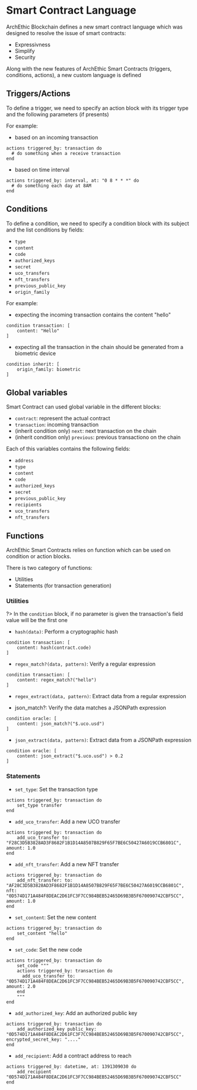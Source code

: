 # Smart Contract Language

ArchEthic Blockchain defines a new smart contract language which was designed to resolve the issue of smart contracts:
- Expressivness
- Simplify
- Security

Along with the new features of ArchEthic Smart Contracts (triggers, conditions, actions), a new custom language is defined

## Triggers/Actions

To define a trigger, we need to specify an action block with its trigger type and the following parameters (if presents)

For example:

- based on an incoming transaction
```
actions triggered_by: transaction do
  # do something when a receive transaction
end
```

- based on time interval
```
actions triggered_by: interval, at: "0 8 * * *" do
  # do something each day at 8AM
end
```

## Conditions

To define a condition, we need to specify a condition block with its subject and the list conditions by fields:
- `type`
- `content`
- `code`
- `authorized_keys`
- `secret`
- `uco_transfers`
- `nft_transfers`
- `previous_public_key`
- `origin_family`

For example:

- expecting the incoming transaction contains the content "hello"
```
condition transaction: [
    content: "Hello"
]
```

- expecting all the transaction in the chain should be generated from a biometric device
```
condition inherit: [
    origin_family: biometric
]
```


## Global variables

Smart Contract can used global variable in the different blocks:
   - `contract`: represent the actual contract
   - `transaction`: incoming transaction
   - (inherit condition only) `next`: next transaction on the chain
   - (inherit condition only) `previous`: previous transactiono on the chain 

Each of this variables contains the following fields:
- `address`
- `type`
- `content`
- `code`
- `authorized_keys`
- `secret`
- `previous_public_key`
- `recipients`
- `uco_transfers`
- `nft_transfers`

## Functions

ArchEthic Smart Contracts relies on function which can be used on condition or action blocks.

There is two category of functions:
- Utilities
- Statements (for transaction generation)

### Utilities

?> In the `condition` block, if no parameter is given the transaction's field value will be the first one 

- `hash(data)`: Perform a cryptographic hash
```
condition transaction: [
    content: hash(contract.code)
]
```

- `regex_match?(data, pattern)`: Verify a regular expression
```
condition transaction: [
    content: regex_match?("hello")
]
````

- `regex_extract(data, pattern)`: Extract data from a regular expression

- json_match?: Verify the data matches a JSONPath expression
```
condition oracle: [
    content: json_match?("$.uco.usd")
]
```

- `json_extract(data, pattern)`: Extract data from a JSONPath expression
```
condition oracle: [
    content: json_extract("$.uco.usd") > 0.2
]
```

### Statements

- `set_type`: Set the transaction type
```
actions triggered_by: transaction do
    set_type transfer
end
```

- `add_uco_transfer`: Add a new UCO transfer
```
actions triggered_by: transaction do
    add_uco_transfer to: "F28C3D5B3828AD3F8682F1B1D14A8507B829F65F7BE6C50427A6019CCB6801C", amount: 1.0
end
```

- `add_nft_transfer`: Add a new NFT transfer
```
actions triggered_by: transaction do
    add_nft_transfer: to: "AF28C3D5B3828AD3F8682F1B1D14A8507B829F65F7BE6C50427A6019CCB6801C", nft: "0D574D171A484F8DEAC2D61FC3F7CC984BEB52465D69B3B5F670090742CBF5CC", amount: 1.0
end
```

- `set_content`: Set the new content
```
actions triggered_by: transaction do
    set_content "hello"
end
```

- `set_code`: Set the new code
```
actions triggered_by: transaction do
    set_code """
    actions triggered_by: transaction do
      add_uco_transfer to: "0D574D171A484F8DEAC2D61FC3F7CC984BEB52465D69B3B5F670090742CBF5CC", amount: 2.0
    end
    """
end
```

- `add_authorized_key`: Add an authorized public key
```
actions triggered_by: transaction do
    add_authorized_key public_key: "0D574D171A484F8DEAC2D61FC3F7CC984BEB52465D69B3B5F670090742CBF5CC", encrypted_secret_key: "...."
end
```

- `add_recipient`: Add a contract address to reach
````
actions triggered_by: datetime, at: 1391309030 do
    add_recipient "0D574D171A484F8DEAC2D61FC3F7CC984BEB52465D69B3B5F670090742CBF5CC"
end
